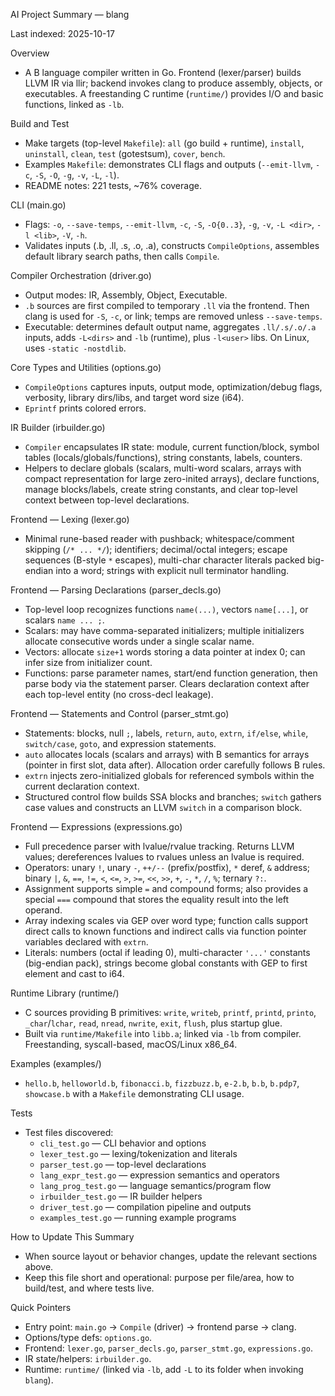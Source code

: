 AI Project Summary — blang

Last indexed: 2025-10-17

Overview
- A B language compiler written in Go. Frontend (lexer/parser) builds LLVM IR via llir; backend invokes clang to produce assembly, objects, or executables. A freestanding C runtime (`runtime/`) provides I/O and basic functions, linked as `-lb`.

Build and Test
- Make targets (top-level `Makefile`): `all` (go build + runtime), `install`, `uninstall`, `clean`, `test` (gotestsum), `cover`, `bench`.
- Examples `Makefile`: demonstrates CLI flags and outputs (`--emit-llvm`, `-c`, `-S`, `-O`, `-g`, `-v`, `-L`, `-l`).
- README notes: 221 tests, ~76% coverage.

CLI (main.go)
- Flags: `-o`, `--save-temps`, `--emit-llvm`, `-c`, `-S`, `-O{0..3}`, `-g`, `-v`, `-L <dir>`, `-l <lib>`, `-V`, `-h`.
- Validates inputs (.b, .ll, .s, .o, .a), constructs `CompileOptions`, assembles default library search paths, then calls `Compile`.

Compiler Orchestration (driver.go)
- Output modes: IR, Assembly, Object, Executable.
- `.b` sources are first compiled to temporary `.ll` via the frontend. Then clang is used for `-S`, `-c`, or link; temps are removed unless `--save-temps`.
- Executable: determines default output name, aggregates `.ll/.s/.o/.a` inputs, adds `-L<dirs>` and `-lb` (runtime), plus `-l<user>` libs. On Linux, uses `-static -nostdlib`.

Core Types and Utilities (options.go)
- `CompileOptions` captures inputs, output mode, optimization/debug flags, verbosity, library dirs/libs, and target word size (i64).
- `Eprintf` prints colored errors.

IR Builder (irbuilder.go)
- `Compiler` encapsulates IR state: module, current function/block, symbol tables (locals/globals/functions), string constants, labels, counters.
- Helpers to declare globals (scalars, multi-word scalars, arrays with compact representation for large zero-inited arrays), declare functions, manage blocks/labels, create string constants, and clear top-level context between top-level declarations.

Frontend — Lexing (lexer.go)
- Minimal rune-based reader with pushback; whitespace/comment skipping (`/* ... */`); identifiers; decimal/octal integers; escape sequences (B-style `*` escapes), multi-char character literals packed big-endian into a word; strings with explicit null terminator handling.

Frontend — Parsing Declarations (parser_decls.go)
- Top-level loop recognizes functions `name(...)`, vectors `name[...]`, or scalars `name ... ;`.
- Scalars: may have comma-separated initializers; multiple initializers allocate consecutive words under a single scalar name.
- Vectors: allocate `size+1` words storing a data pointer at index 0; can infer size from initializer count.
- Functions: parse parameter names, start/end function generation, then parse body via the statement parser. Clears declaration context after each top-level entity (no cross-decl leakage).

Frontend — Statements and Control (parser_stmt.go)
- Statements: blocks, null `;`, labels, `return`, `auto`, `extrn`, `if/else`, `while`, `switch/case`, `goto`, and expression statements.
- `auto` allocates locals (scalars and arrays) with B semantics for arrays (pointer in first slot, data after). Allocation order carefully follows B rules.
- `extrn` injects zero-initialized globals for referenced symbols within the current declaration context.
- Structured control flow builds SSA blocks and branches; `switch` gathers case values and constructs an LLVM `switch` in a comparison block.

Frontend — Expressions (expressions.go)
- Full precedence parser with lvalue/rvalue tracking. Returns LLVM values; dereferences lvalues to rvalues unless an lvalue is required.
- Operators: unary `!`, unary `-`, `++/--` (prefix/postfix), `*` deref, `&` address; binary `|`, `&`, `==`, `!=`, `<`, `<=`, `>`, `>=`, `<<`, `>>`, `+`, `-`, `*`, `/`, `%`; ternary `?:`.
- Assignment supports simple `=` and compound forms; also provides a special `===` compound that stores the equality result into the left operand.
- Array indexing scales via GEP over word type; function calls support direct calls to known functions and indirect calls via function pointer variables declared with `extrn`.
- Literals: numbers (octal if leading 0), multi-character `'...'` constants (big-endian pack), strings become global constants with GEP to first element and cast to i64.

Runtime Library (runtime/)
- C sources providing B primitives: `write`, `writeb`, `printf`, `printd`, `printo`, `_char`/`lchar`, `read`, `nread`, `nwrite`, `exit`, `flush`, plus startup glue.
- Built via `runtime/Makefile` into `libb.a`; linked via `-lb` from compiler. Freestanding, syscall-based, macOS/Linux x86_64.

Examples (examples/)
- `hello.b`, `helloworld.b`, `fibonacci.b`, `fizzbuzz.b`, `e-2.b`, `b.b`, `b.pdp7`, `showcase.b` with a `Makefile` demonstrating CLI usage.

Tests
- Test files discovered:
  - `cli_test.go` — CLI behavior and options
  - `lexer_test.go` — lexing/tokenization and literals
  - `parser_test.go` — top-level declarations
  - `lang_expr_test.go` — expression semantics and operators
  - `lang_prog_test.go` — language semantics/program flow
  - `irbuilder_test.go` — IR builder helpers
  - `driver_test.go` — compilation pipeline and outputs
  - `examples_test.go` — running example programs

How to Update This Summary
- When source layout or behavior changes, update the relevant sections above.
- Keep this file short and operational: purpose per file/area, how to build/test, and where tests live.

Quick Pointers
- Entry point: `main.go` → `Compile` (driver) → frontend parse → clang.
- Options/type defs: `options.go`.
- Frontend: `lexer.go`, `parser_decls.go`, `parser_stmt.go`, `expressions.go`.
- IR state/helpers: `irbuilder.go`.
- Runtime: `runtime/` (linked via `-lb`, add `-L` to its folder when invoking `blang`).
